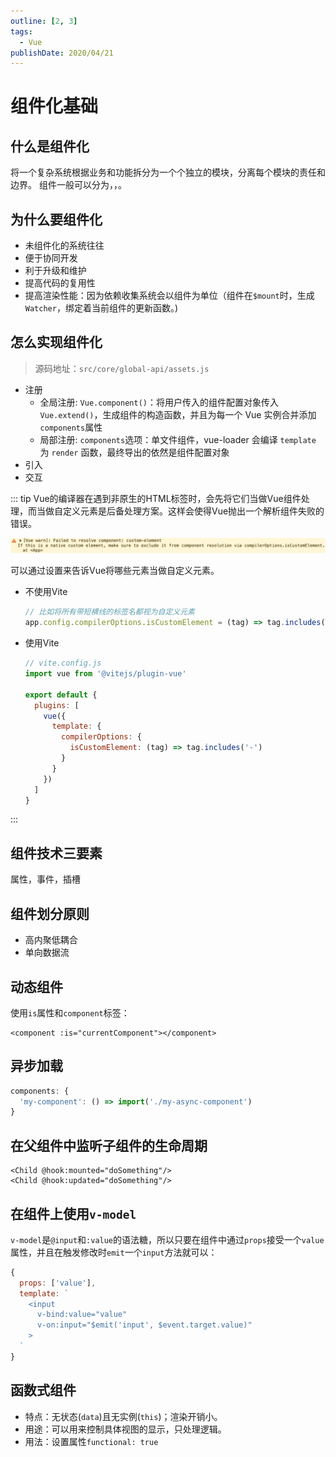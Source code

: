 ```yaml
---
outline: [2, 3]
tags: 
  - Vue
publishDate: 2020/04/21
---
```


# 组件化基础

## 什么是组件化

将一个复杂系统根据业务和功能拆分为一个个独立的模块，分离每个模块的责任和边界。
组件一般可以分为<HighlightText text="页面组件" />，<HighlightText text="业务组件" />，<HighlightText text="功能组件" />。

## 为什么要组件化

- 未组件化的系统往往<BracketsText text="牵一发而动全身" />
- 便于协同开发
- 利于升级和维护
- 提高代码的复用性
- 提高渲染性能：因为依赖收集系统会以组件为单位（组件在`$mount`时，生成`Watcher`，绑定着当前组件的更新函数。)

## 怎么实现组件化

> 源码地址：`src/core/global-api/assets.js`

- 注册
  - 全局注册: `Vue.component()`：将用户传入的组件配置对象传入`Vue.extend()`，生成组件的构造函数，并且为每一个 Vue 实例合并添加`components`属性
  - 局部注册: `components`选项：单文件组件，vue-loader 会编译 `template` 为 `render` 函数，最终导出的依然是组件配置对象
- 引入
- 交互

::: tip
Vue的编译器在遇到非原生的HTML标签时，会先将它们当做Vue组件处理，而当做自定义元素是后备处理方案。这样会使得Vue抛出一个解析组件失败的错误。

![Vue warn](../../assets/vue-warin-custom-element.png)

可以通过设置来告诉Vue将哪些元素当做自定义元素。
- 不使用Vite
  ```js
  // 比如将所有带短横线的标签名都视为自定义元素
  app.config.compilerOptions.isCustomElement = (tag) => tag.includes('-')
  ```
- 使用Vite
  ```js
  // vite.config.js
  import vue from '@vitejs/plugin-vue'

  export default {
    plugins: [
      vue({
        template: {
          compilerOptions: {
            isCustomElement: (tag) => tag.includes('-')
          }
        }
      })
    ]
  }
  ```
:::

## 组件技术三要素

属性，事件，插槽

## 组件划分原则

- 高内聚低耦合
- 单向数据流

## 动态组件

使用`is`属性和`component`标签：

```vue
<component :is="currentComponent"></component>
```

## 异步加载


```js
components: {
  'my-component': () => import('./my-async-component')
}
```

## 在父组件中监听子组件的生命周期
```vue
<Child @hook:mounted="doSomething"/>
<Child @hook:updated="doSomething"/>
```

## 在组件上使用`v-model`

`v-model`是`@input`和`:value`的语法糖，所以只要在组件中通过`props`接受一个`value`属性，并且在触发修改时`emit`一个`input`方法就可以：

```js
{
  props: ['value'],
  template: `
    <input
      v-bind:value="value"
      v-on:input="$emit('input', $event.target.value)"
    >
  `
}
```

## 函数式组件

- 特点：无状态(`data`)且无实例(`this`)；渲染开销小。
- 用途：可以用来控制具体视图的显示，只处理逻辑。
- 用法：设置属性`functional: true`
